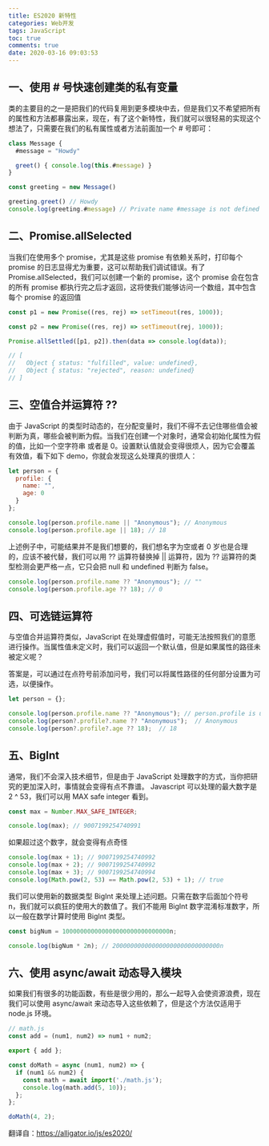 ```yaml
---
title: ES2020 新特性
categories: Web开发
tags: JavaScript
toc: true
comments: true
date: 2020-03-16 09:03:53
---
```

## 一、使用 # 号快速创建类的私有变量

类的主要目的之一是把我们的代码复用到更多模块中去，但是我们又不希望把所有的属性和方法都暴露出来，现在，有了这个新特性，我们就可以很轻易的实现这个想法了，只需要在我们的私有属性或者方法前面加一个 # 号即可：

```js
class Message {
  #message = "Howdy"

  greet() { console.log(this.#message) }
}

const greeting = new Message()

greeting.greet() // Howdy
console.log(greeting.#message) // Private name #message is not defined
```

## 二、Promise.allSelected

当我们在使用多个 promise，尤其是这些 promise 有依赖关系时，打印每个 promise 的日志显得尤为重要，这可以帮助我们调试错误。有了 Promise.allSelected，我们可以创建一个新的 promise，这个 promise 会在包含的所有 promise 都执行完之后才返回，这将使我们能够访问一个数组，其中包含每个 promise 的返回值

```js
const p1 = new Promise((res, rej) => setTimeout(res, 1000));

const p2 = new Promise((res, rej) => setTimeout(rej, 1000));

Promise.allSettled([p1, p2]).then(data => console.log(data));

// [
//   Object { status: "fulfilled", value: undefined},
//   Object { status: "rejected", reason: undefined}
// ]
```

## 三、空值合并运算符 ?? 

由于 JavaScript 的类型时动态的，在分配变量时，我们不得不去记住哪些值会被判断为真，哪些会被判断为假。当我们在创建一个对象时，通常会初始化属性为假的值，比如一个空字符串 或者是 0。设置默认值就会变得很烦人，因为它会覆盖有效值，看下如下 demo，你就会发现这么处理真的很烦人：

```js
let person = {
  profile: {
    name: "",
    age: 0
  }
};

console.log(person.profile.name || "Anonymous"); // Anonymous
console.log(person.profile.age || 18); // 18
```

上述例子中，可能结果并不是我们想要的，我们想名字为空或者 0 岁也是合理的，应该不被代替，我们可以用 ?? 运算符替换掉 || 运算符，因为 ?? 运算符的类型检测会更严格一点，它只会把 null 和 undefined 判断为 false。

```js
console.log(person.profile.name ?? "Anonymous"); // ""
console.log(person.profile.age ?? 18); // 0
```

## 四、可选链运算符

与空值合并运算符类似，JavaScript 在处理虚假值时，可能无法按照我们的意愿进行操作。当属性值未定义时，我们可以返回一个默认值，但是如果属性的路径未被定义呢？

答案是，可以通过在点符号前添加问号，我们可以将属性路径的任何部分设置为可选，以便操作。

```js
let person = {};

console.log(person.profile.name ?? "Anonymous"); // person.profile is undefined
console.log(person?.profile?.name ?? "Anonymous");  // Anonymous
console.log(person?.profile?.age ?? 18);  // 18
```

## 五、BigInt

通常，我们不会深入技术细节，但是由于 JavaScript 处理数字的方式，当你把研究的更加深入时，事情就会变得有点不靠谱。 Javascript 可以处理的最大数字是2 ^ 53，我们可以用 MAX safe integer 看到。

```js
const max = Number.MAX_SAFE_INTEGER;

console.log(max); // 9007199254740991
```

如果超过这个数字，就会变得有点奇怪

```js
console.log(max + 1); // 9007199254740992
console.log(max + 2); // 9007199254740992
console.log(max + 3); // 9007199254740994
console.log(Math.pow(2, 53) == Math.pow(2, 53) + 1); // true
```

我们可以使用新的数据类型 BigInt 来处理上述问题。只需在数字后面加个符号 n，我们就可以疯狂的使用大的数值了。我们不能用 BigInt 数字混淆标准数字，所以一般在数学计算时使用 BigInt 类型。

```js
const bigNum = 100000000000000000000000000000n;

console.log(bigNum * 2n); // 200000000000000000000000000000n
```

## 六、使用 async/await 动态导入模块

如果我们有很多的功能函数，有些是很少用的，那么一起导入会使资源浪费，现在我们可以使用 async/await 来动态导入这些依赖了，但是这个方法仅适用于 node.js 环境。

```js
// math.js
const add = (num1, num2) => num1 + num2;

export { add };
```

```js
const doMath = async (num1, num2) => {
  if (num1 && num2) {
    const math = await import('./math.js');
    console.log(math.add(5, 10));
  };
};

doMath(4, 2);
```

翻译自：https://alligator.io/js/es2020/